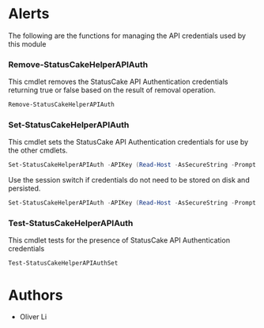 # Alerts

The following are the functions for managing the API credentials used by this module

### Remove-StatusCakeHelperAPIAuth
This cmdlet removes the StatusCake API Authentication credentials returning true or false based on the result of removal operation.

```powershell
Remove-StatusCakeHelperAPIAuth
```

### Set-StatusCakeHelperAPIAuth
This cmdlet sets the StatusCake API Authentication credentials for use by the other cmdlets.

```powershell
Set-StatusCakeHelperAPIAuth -APIKey (Read-Host -AsSecureString -Prompt "Please enter the API key")
```
Use the session switch if credentials do not need to be stored on disk and persisted.
```powershell
Set-StatusCakeHelperAPIAuth -APIKey (Read-Host -AsSecureString -Prompt "Please enter the API key") -session
```
### Test-StatusCakeHelperAPIAuth
This cmdlet tests for the presence of StatusCake API Authentication credentials

```powershell
Test-StatusCakeHelperAPIAuthSet
```

# Authors
- Oliver Li